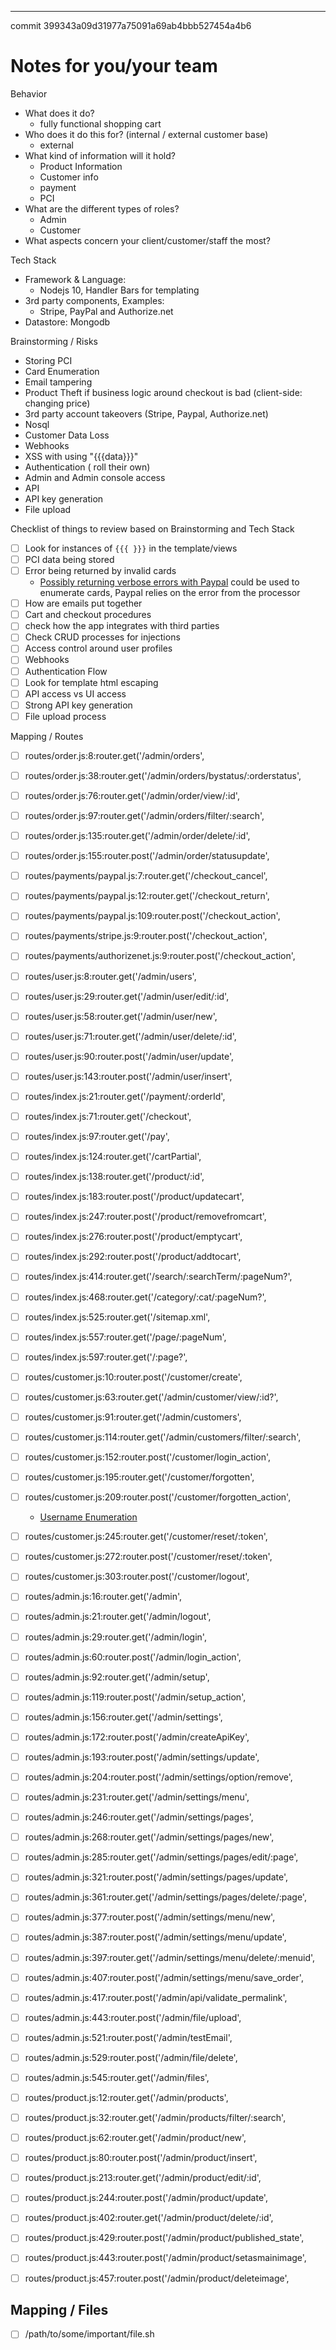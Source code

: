 
---
commit 399343a09d31977a75091a69ab4bbb527454a4b6

# Notes for you/your team

Behavior

* What does it do?
  * fully functional shopping cart 
* Who does it do this for? (internal / external customer base)
  * external
* What kind of information will it hold?
  * Product Information
  * Customer info
  * payment
  * PCI
* What are the different types of roles?
  * Admin
  * Customer
* What aspects concern your client/customer/staff the most?

Tech Stack

* Framework & Language: 
  * Nodejs 10, Handler Bars for templating
* 3rd party components, Examples:
  * Stripe, PayPal and Authorize.net 
* Datastore: Mongodb


Brainstorming / Risks
* Storing PCI
* Card Enumeration
* Email tampering
* Product Theft if business logic around checkout is bad (client-side: changing price)
* 3rd party account takeovers (Stripe, Paypal, Authorize.net)
* Nosql 
* Customer Data Loss 
* Webhooks
* XSS with using "{{{data}}}" 
* Authentication ( roll their own)
* Admin and Admin console access 
* API
* API key generation
* File upload 



Checklist of things to review based on Brainstorming and Tech Stack

- [ ] Look for instances of `{{{ }}}` in the template/views
- [ ] PCI data being stored
- [ ] Error being returned by invalid cards 
    * [Possibly returning verbose errors with Paypal](https://github.com/mrvautin/expressCart/blob/399343a09d31977a75091a69ab4bbb527454a4b6/routes/payments/paypal.js#L63-L67) could be used to enumerate cards, Paypal relies on the error from the processor 
- [ ] How are emails put together
- [ ] Cart and checkout procedures 
- [ ] check how the app integrates with third parties
- [ ] Check CRUD processes for injections
- [ ] Access control around user profiles
- [ ] Webhooks
- [ ] Authentication Flow 
- [ ] Look for template html escaping
- [ ] API access vs UI access
- [ ] Strong API key generation
- [ ] File upload process

Mapping / Routes

- [ ] routes/order.js:8:router.get('/admin/orders',
- [ ] routes/order.js:38:router.get('/admin/orders/bystatus/:orderstatus',
- [ ] routes/order.js:76:router.get('/admin/order/view/:id',
- [ ] routes/order.js:97:router.get('/admin/orders/filter/:search',
- [ ] routes/order.js:135:router.get('/admin/order/delete/:id',
- [ ] routes/order.js:155:router.post('/admin/order/statusupdate',
- [ ] routes/payments/paypal.js:7:router.get('/checkout_cancel',
- [ ] routes/payments/paypal.js:12:router.get('/checkout_return',
- [ ] routes/payments/paypal.js:109:router.post('/checkout_action',
- [ ] routes/payments/stripe.js:9:router.post('/checkout_action',
- [ ] routes/payments/authorizenet.js:9:router.post('/checkout_action',
- [ ] routes/user.js:8:router.get('/admin/users',
- [ ] routes/user.js:29:router.get('/admin/user/edit/:id',
- [ ] routes/user.js:58:router.get('/admin/user/new',
- [ ] routes/user.js:71:router.get('/admin/user/delete/:id',
- [ ] routes/user.js:90:router.post('/admin/user/update',
- [ ] routes/user.js:143:router.post('/admin/user/insert',
- [ ] routes/index.js:21:router.get('/payment/:orderId',
- [ ] routes/index.js:71:router.get('/checkout',
- [ ] routes/index.js:97:router.get('/pay',
- [ ] routes/index.js:124:router.get('/cartPartial',
- [ ] routes/index.js:138:router.get('/product/:id',
- [ ] routes/index.js:183:router.post('/product/updatecart',
- [ ] routes/index.js:247:router.post('/product/removefromcart',
- [ ] routes/index.js:276:router.post('/product/emptycart',
- [ ] routes/index.js:292:router.post('/product/addtocart',
- [ ] routes/index.js:414:router.get('/search/:searchTerm/:pageNum?',
- [ ] routes/index.js:468:router.get('/category/:cat/:pageNum?',
- [ ] routes/index.js:525:router.get('/sitemap.xml',
- [ ] routes/index.js:557:router.get('/page/:pageNum',
- [ ] routes/index.js:597:router.get('/:page?',
- [ ] routes/customer.js:10:router.post('/customer/create',
- [ ] routes/customer.js:63:router.get('/admin/customer/view/:id?',
- [ ] routes/customer.js:91:router.get('/admin/customers',
- [ ] routes/customer.js:114:router.get('/admin/customers/filter/:search',
- [ ] routes/customer.js:152:router.post('/customer/login_action',
- [ ] routes/customer.js:195:router.get('/customer/forgotten',
- [ ] routes/customer.js:209:router.post('/customer/forgotten_action',
    * [Username Enumeration](https://github.com/mrvautin/expressCart/blob/399343a09d31977a75091a69ab4bbb527454a4b6/routes/customer.js#L209-L243)
- [ ] routes/customer.js:245:router.get('/customer/reset/:token',
- [ ] routes/customer.js:272:router.post('/customer/reset/:token',
- [ ] routes/customer.js:303:router.post('/customer/logout',
- [ ] routes/admin.js:16:router.get('/admin',
- [ ] routes/admin.js:21:router.get('/admin/logout',
- [ ] routes/admin.js:29:router.get('/admin/login',
- [ ] routes/admin.js:60:router.post('/admin/login_action',
- [ ] routes/admin.js:92:router.get('/admin/setup',
- [ ] routes/admin.js:119:router.post('/admin/setup_action',
- [ ] routes/admin.js:156:router.get('/admin/settings',
- [ ] routes/admin.js:172:router.post('/admin/createApiKey',
- [ ] routes/admin.js:193:router.post('/admin/settings/update',
- [ ] routes/admin.js:204:router.post('/admin/settings/option/remove',
- [ ] routes/admin.js:231:router.get('/admin/settings/menu',
- [ ] routes/admin.js:246:router.get('/admin/settings/pages',
- [ ] routes/admin.js:268:router.get('/admin/settings/pages/new',
- [ ] routes/admin.js:285:router.get('/admin/settings/pages/edit/:page',
- [ ] routes/admin.js:321:router.post('/admin/settings/pages/update',
- [ ] routes/admin.js:361:router.get('/admin/settings/pages/delete/:page',
- [ ] routes/admin.js:377:router.post('/admin/settings/menu/new',
- [ ] routes/admin.js:387:router.post('/admin/settings/menu/update',
- [ ] routes/admin.js:397:router.get('/admin/settings/menu/delete/:menuid',
- [ ] routes/admin.js:407:router.post('/admin/settings/menu/save_order',
- [ ] routes/admin.js:417:router.post('/admin/api/validate_permalink',
- [ ] routes/admin.js:443:router.post('/admin/file/upload',
- [ ] routes/admin.js:521:router.post('/admin/testEmail',
- [ ] routes/admin.js:529:router.post('/admin/file/delete',
- [ ] routes/admin.js:545:router.get('/admin/files',
- [ ] routes/product.js:12:router.get('/admin/products',
- [ ] routes/product.js:32:router.get('/admin/products/filter/:search',
- [ ] routes/product.js:62:router.get('/admin/product/new',
- [ ] routes/product.js:80:router.post('/admin/product/insert',
- [ ] routes/product.js:213:router.get('/admin/product/edit/:id',
- [ ] routes/product.js:244:router.post('/admin/product/update',
- [ ] routes/product.js:402:router.get('/admin/product/delete/:id',
- [ ] routes/product.js:429:router.post('/admin/product/published_state',
- [ ] routes/product.js:443:router.post('/admin/product/setasmainimage',
- [ ] routes/product.js:457:router.post('/admin/product/deleteimage',


## Mapping / Files

- [ ] /path/to/some/important/file.sh

